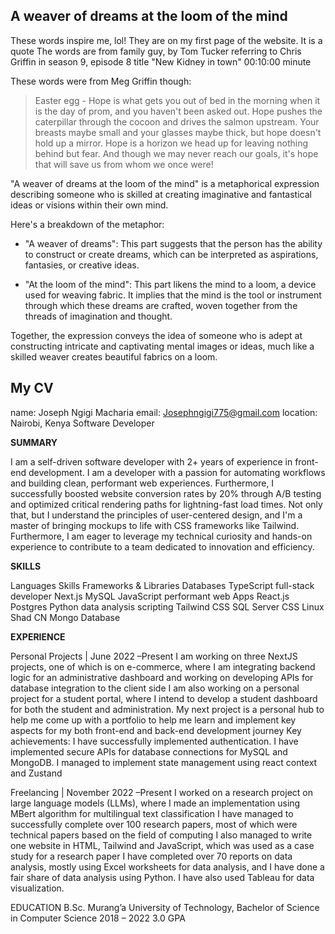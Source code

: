 ## A weaver of dreams at the loom of the mind

These words inspire me, lol! They are on my first page of the website. It is a quote The words are from family guy, by Tom Tucker referring to Chris Griffin in season 9, episode 8 title "New Kidney in town" 00:10:00 minute

These words were from Meg Griffin though:

>Easter egg - Hope is what gets you out of bed in the morning when it is the day of prom, and you haven't been asked out. Hope pushes the caterpillar through the cocoon and drives the salmon upstream. Your breasts maybe small and your glasses maybe thick, but hope doesn't hold up a mirror. Hope is a horizon we head up for leaving nothing behind but fear. And though we may never reach our goals, it's hope that will save us from whom we once were!

"A weaver of dreams at the loom of the mind" is a metaphorical expression describing someone who is skilled at creating imaginative and fantastical ideas or visions within their own mind.

Here's a breakdown of the metaphor:

- "A weaver of dreams": This part suggests that the person has the ability to construct or create dreams, which can be interpreted as aspirations, fantasies, or creative ideas.

- "At the loom of the mind": This part likens the mind to a loom, a device used for weaving fabric. It implies that the mind is the tool or instrument through which these dreams are crafted, woven together from the threads of imagination and thought.

Together, the expression conveys the idea of someone who is adept at constructing intricate and captivating mental images or ideas, much like a skilled weaver creates beautiful fabrics on a loom.

## My CV

name: Joseph Ngigi Macharia
email: Josephngigi775@gmail.com
location: Nairobi, Kenya
Software Developer


**SUMMARY**

I am a self-driven software developer with 2+ years of experience in front-end development. I am a developer with a passion for automating workflows and building clean, performant web experiences. Furthermore, I successfully boosted website conversion rates by 20% through A/B testing and optimized critical rendering paths for lightning-fast load times. Not only that, but I understand the principles of user-centered design, and I'm a master of bringing mockups to life with CSS frameworks like Tailwind. Furthermore, I am eager to leverage my technical curiosity and hands-on experience to contribute to a team dedicated to innovation and efficiency.

**SKILLS**

Languages
Skills
Frameworks & Libraries
Databases
TypeScript
full-stack developer
Next.js
MySQL
JavaScript
performant web Apps
React.js
Postgres
Python
data analysis scripting
Tailwind CSS
SQL Server
CSS
Linux
Shad CN
Mongo Database

**EXPERIENCE**

Personal Projects | June 2022 –Present
I am working on three NextJS projects, one of which is on e-commerce, where I am integrating backend logic for an administrative dashboard and working on developing APIs for database integration to the client side
I am also working on a personal project for a student portal, where I intend to develop a student dashboard for both the student and administration.
My next project is a personal hub to help me come up with a portfolio to help me learn and implement key aspects for my both front-end and back-end development journey
Key achievements:
I have successfully implemented authentication.
I have implemented secure APIs for database connections for MySQL and MongoDB.
I managed to implement state management using react context and Zustand

Freelancing | November 2022 –Present
I worked on a research project on large language models (LLMs), where I made an implementation using MBert algorithm for multilingual text classification
I have managed to successfully complete over 100 research papers, most of which were technical papers based on the field of computing
I also managed to write one website in HTML, Tailwind and JavaScript, which was used as a case study for a research paper
I have completed over 70 reports on data analysis, mostly using Excel worksheets for data analysis, and I have done a fair share of data analysis using Python. I have also used Tableau for data visualization.



EDUCATION
B.Sc. Murang’a University of Technology,
Bachelor of Science in Computer Science
2018 – 2022
3.0 GPA





